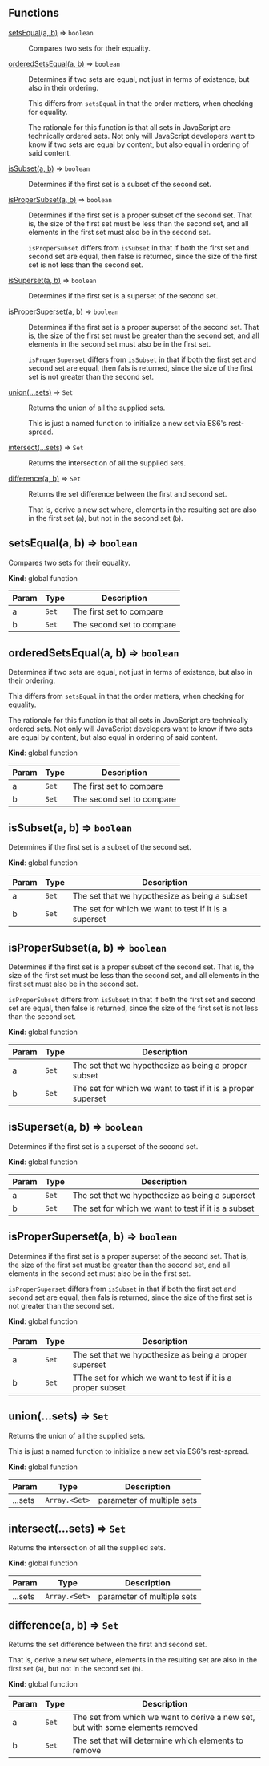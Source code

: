 ## Functions

<dl>
<dt><a href="#setsEqual">setsEqual(a, b)</a> ⇒ <code>boolean</code></dt>
<dd><p>Compares two sets for their equality.</p>
</dd>
<dt><a href="#orderedSetsEqual">orderedSetsEqual(a, b)</a> ⇒ <code>boolean</code></dt>
<dd><p>Determines if two sets are equal, not just in terms of existence, but also
in their ordering.</p>
<p>This differs from <code>setsEqual</code> in that the order matters, when checking for
equality.</p>
<p>The rationale for this function is that all sets in JavaScript are
technically ordered sets. Not only will JavaScript developers want to know if
two sets are equal by content, but also equal in ordering of said content.</p>
</dd>
<dt><a href="#isSubset">isSubset(a, b)</a> ⇒ <code>boolean</code></dt>
<dd><p>Determines if the first set is a subset of the second set.</p>
</dd>
<dt><a href="#isProperSubset">isProperSubset(a, b)</a> ⇒ <code>boolean</code></dt>
<dd><p>Determines if the first set is a proper subset of the second set. That is,
the size of the first set must be less than the second set, and all elements
in the first set must also be in the second set.</p>
<p><code>isProperSubset</code> differs from <code>isSubset</code> in that if both the first set and
second set are equal, then false is returned, since the size of the first
set is not less than the second set.</p>
</dd>
<dt><a href="#isSuperset">isSuperset(a, b)</a> ⇒ <code>boolean</code></dt>
<dd><p>Determines if the first set is a superset of the second set.</p>
</dd>
<dt><a href="#isProperSuperset">isProperSuperset(a, b)</a> ⇒ <code>boolean</code></dt>
<dd><p>Determines if the first set is a proper superset of the second set. That is,
the size of the first set must be greater than the second set, and all
elements in the second set must also be in the first set.</p>
<p><code>isProperSuperset</code> differs from <code>isSubset</code> in that if both the first set and
second set are equal, then fals is returned, since the size of the first
set is not greater than the second set.</p>
</dd>
<dt><a href="#union">union(...sets)</a> ⇒ <code>Set</code></dt>
<dd><p>Returns the union of all the supplied sets.</p>
<p>This is just a named function to initialize a new set via ES6&#39;s rest-spread.</p>
</dd>
<dt><a href="#intersect">intersect(...sets)</a> ⇒ <code>Set</code></dt>
<dd><p>Returns the intersection of all the supplied sets.</p>
</dd>
<dt><a href="#difference">difference(a, b)</a> ⇒ <code>Set</code></dt>
<dd><p>Returns the set difference between the first and second set.</p>
<p>That is, derive a new set where, elements in the resulting set are also in
the first set  (<code>a</code>), but not in the second set (<code>b</code>).</p>
</dd>
</dl>

<a name="setsEqual"></a>

## setsEqual(a, b) ⇒ <code>boolean</code>
Compares two sets for their equality.

**Kind**: global function  

| Param | Type | Description |
| --- | --- | --- |
| a | <code>Set</code> | The first set to compare |
| b | <code>Set</code> | The second set to compare |

<a name="orderedSetsEqual"></a>

## orderedSetsEqual(a, b) ⇒ <code>boolean</code>
Determines if two sets are equal, not just in terms of existence, but also
in their ordering.

This differs from `setsEqual` in that the order matters, when checking for
equality.

The rationale for this function is that all sets in JavaScript are
technically ordered sets. Not only will JavaScript developers want to know if
two sets are equal by content, but also equal in ordering of said content.

**Kind**: global function  

| Param | Type | Description |
| --- | --- | --- |
| a | <code>Set</code> | The first set to compare |
| b | <code>Set</code> | The second set to compare |

<a name="isSubset"></a>

## isSubset(a, b) ⇒ <code>boolean</code>
Determines if the first set is a subset of the second set.

**Kind**: global function  

| Param | Type | Description |
| --- | --- | --- |
| a | <code>Set</code> | The set that we hypothesize as being a subset |
| b | <code>Set</code> | The set for which we want to test if it is a superset |

<a name="isProperSubset"></a>

## isProperSubset(a, b) ⇒ <code>boolean</code>
Determines if the first set is a proper subset of the second set. That is,
the size of the first set must be less than the second set, and all elements
in the first set must also be in the second set.

`isProperSubset` differs from `isSubset` in that if both the first set and
second set are equal, then false is returned, since the size of the first
set is not less than the second set.

**Kind**: global function  

| Param | Type | Description |
| --- | --- | --- |
| a | <code>Set</code> | The set that we hypothesize as being a proper subset |
| b | <code>Set</code> | The set for which we want to test if it is a proper superset |

<a name="isSuperset"></a>

## isSuperset(a, b) ⇒ <code>boolean</code>
Determines if the first set is a superset of the second set.

**Kind**: global function  

| Param | Type | Description |
| --- | --- | --- |
| a | <code>Set</code> | The set that we hypothesize as being a superset |
| b | <code>Set</code> | The set for which we want to test if it is a subset |

<a name="isProperSuperset"></a>

## isProperSuperset(a, b) ⇒ <code>boolean</code>
Determines if the first set is a proper superset of the second set. That is,
the size of the first set must be greater than the second set, and all
elements in the second set must also be in the first set.

`isProperSuperset` differs from `isSubset` in that if both the first set and
second set are equal, then fals is returned, since the size of the first
set is not greater than the second set.

**Kind**: global function  

| Param | Type | Description |
| --- | --- | --- |
| a | <code>Set</code> | The set that we hypothesize as being a proper superset |
| b | <code>Set</code> | TThe set for which we want to test if it is a proper subset |

<a name="union"></a>

## union(...sets) ⇒ <code>Set</code>
Returns the union of all the supplied sets.

This is just a named function to initialize a new set via ES6's rest-spread.

**Kind**: global function  

| Param | Type | Description |
| --- | --- | --- |
| ...sets | <code>Array.&lt;Set&gt;</code> | parameter of multiple sets |

<a name="intersect"></a>

## intersect(...sets) ⇒ <code>Set</code>
Returns the intersection of all the supplied sets.

**Kind**: global function  

| Param | Type | Description |
| --- | --- | --- |
| ...sets | <code>Array.&lt;Set&gt;</code> | parameter of multiple sets |

<a name="difference"></a>

## difference(a, b) ⇒ <code>Set</code>
Returns the set difference between the first and second set.

That is, derive a new set where, elements in the resulting set are also in
the first set  (`a`), but not in the second set (`b`).

**Kind**: global function  

| Param | Type | Description |
| --- | --- | --- |
| a | <code>Set</code> | The set from which we want to derive a new set, but with some   elements removed |
| b | <code>Set</code> | The set that will determine which elements to remove |

